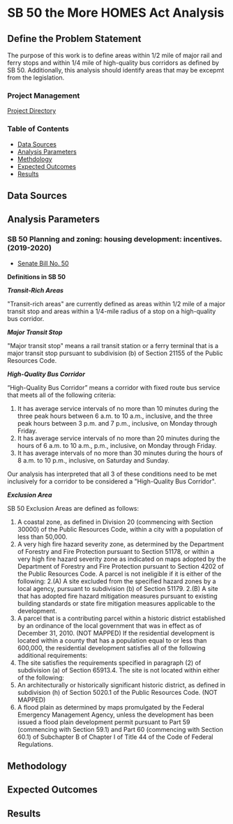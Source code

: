 # SB 50 the More HOMES Act Analysis

## Define the Problem Statement

The purpose of this work is to define areas within 1/2 mile of major rail and ferry stops and within 1/4 mile of high-quality bus corridors as defined by SB 50. Additionally, this analysis should identify areas that may be excepmt from the legislation. 

### Project Management 

[Project Directory](https://mtcdrive.box.com/s/2jw926ve1acot4t2ol18vq6gt9tl3v1z)

### Table of Contents
- [Data Sources](#data-sources)
- [Analysis Parameters](#analysis-parameters)
- [Methdology](#methodology)
- [Expected Outcomes](#expected-outcomes)
- [Results](#results) 

## Data Sources



## Analysis Parameters

### SB 50 Planning and zoning: housing development: incentives. (2019-2020)
- [Senate Bill No. 50](https://leginfo.legislature.ca.gov/faces/billTextClient.xhtml?bill_id=201920200SB50)

**Definitions in SB 50**

***Transit-Rich Areas***

"Transit-rich areas" are currently defined as areas within 1/2 mile of a major transit stop and areas within a 1/4-mile radius of a stop on a high-quality bus corridor.

***Major Transit Stop***

"Major transit stop" means a rail transit station or a ferry terminal that is a major transit stop pursuant to subdivision (b) of Section 21155 of the Public Resources Code. 

***High-Quality Bus Corridor***

“High-Quality Bus Corridor” means a corridor with fixed route bus service that meets all of the following criteria:
1. It has average service intervals of no more than 10 minutes during the three peak hours between 6 a.m. to 10 a.m., inclusive, and the three peak hours between 3 p.m. and 7 p.m., inclusive, on Monday through Friday.
2. It has average service intervals of no more than 20 minutes during the hours of 6 a.m. to 10 a.m., p.m., inclusive, on Monday through Friday.
3. It has average intervals of no more than 30 minutes during the hours of 8 a.m. to 10 p.m., inclusive, on Saturday and Sunday.

Our analysis has interpreted that all 3 of these conditions need to be met inclusively for a corridor to be considered a "High-Quality Bus Corridor". 

***Exclusion Area***

SB 50 Exclusion Areas are defined as follows:
1. A coastal zone, as defined in Division 20 (commencing with Section 30000) of the Public Resources Code, within a city with a population of less than 50,000.
2. A very high fire hazard severity zone, as determined by the Department of Forestry and Fire Protection pursuant to Section 51178, or within a very high fire hazard severity zone as indicated on maps adopted by the Department of Forestry and Fire Protection pursuant to Section 4202 of the Public Resources Code. 
A parcel is not ineligible if it is either of the following:
2.(A) A site excluded from the specified hazard zones by a local agency, pursuant to subdivision (b) of Section 51179.
2.(B) A site that has adopted fire hazard mitigation measures pursuant to existing building standards or state fire mitigation measures applicable to the development.
3. A parcel that is a contributing parcel within a historic district established by an ordinance of the local government that was in effect as of December 31, 2010. (NOT MAPPED)
If the residential development is located within a county that has a population equal to or less than 600,000, the residential development satisfies all of the following additional requirements:
1. The site satisfies the requirements specified in paragraph (2) of subdivision (a) of Section 65913.4.
The site is not located within either of the following:
2. An architecturally or historically significant historic district, as defined in subdivision (h) of Section 5020.1 of the Public Resources Code. (NOT MAPPED)
3. A flood plain as determined by maps promulgated by the Federal Emergency Management Agency, unless the development has been issued a flood plain development permit pursuant to Part 59 (commencing with Section 59.1) and Part 60 (commencing with Section 60.1) of Subchapter B of Chapter I of Title 44 of the Code of Federal Regulations.

## Methodology


## Expected Outcomes


## Results

